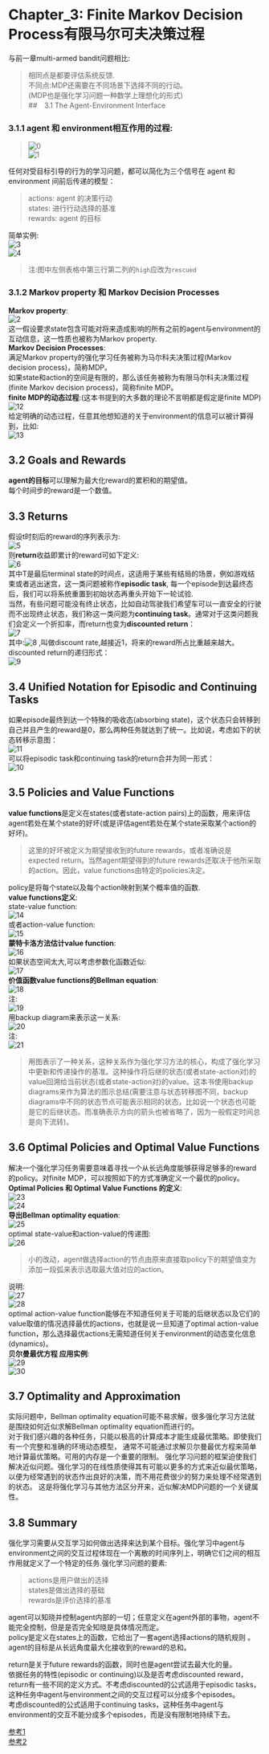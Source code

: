 # Chapter_3: Finite Markov Decision Process有限马尔可夫决策过程 
与前一章multi-armed bandit问题相比:  
> 相同点是都要评估系统反馈.  
> 不同点:MDP还需要在不同场景下选择不同的行动。  
  (MDP也是强化学习问题一种数学上理想化的形式)  
##　3.1 The Agent-Environment Interface　　
### 3.1.1 agent 和 environment相互作用的过程:  
> ![0](/home/tenglong/0.png)   
> ![1](/home/tenglong/0.png)   
   
任何对受目标引导的行为的学习问题，都可以简化为三个信号在 agent 和 environment 间前后传递的模型：  
> actions: agent 的决策行动  
>  states: 进行行动选择的基准  
> rewards: agent 的目标  
  
简单实例:  
![3](/home/tenglong/0.png)   
![4](/home/tenglong/0.png)   
> 注:图中左侧表格中第三行第二列的`high`应改为`rescued`  
### 3.1.2 Markov property  和 Markov Decision Processes  
**Markov property**:  
![2](/home/tenglong/0.png)   
这一假设要求state包含可能对将来造成影响的所有之前的agent与environment的互动信息，这一性质也被称为Markov property.  
**Markov Decision Processes**:  
满足Markov property的强化学习任务被称为马尔科夫决策过程(Markov decision process)，简称MDP。  
如果state和action的空间是有限的，那么该任务被称为有限马尔科夫决策过程(finite Markov decision process)，简称finite MDP。  
**finite MDP的动态过程**:(这本书提到的大多数的理论不言明都是假定是finite MDP)  
![12](/home/tenglong/0.png)   
给定明确的动态过程，任意其他想知道的关于environment的信息可以被计算得到，比如:  
![13](/home/tenglong/0.png)   
## 3.2 Goals and Rewards  
**agent的目标**可以理解为最大化reward的累积和的期望值。  
每个时间步的reward是一个数值。  
## 3.3 Returns  
假设t时刻后的reward的序列表示为:  
![5](/home/tenglong/0.png)   
则**return**收益即累计的reward可如下定义:   
![6](/home/tenglong/0.png)   
其中T是最后terminal state的时间点，这适用于某些有结局的场景，例如游戏结束或者逃出迷宫，这一类问题被称作**episodic task**, 每一个episode到达最终态后，我们可以将系统重置到初始状态再重头开始下一轮试验.  
当然，有些问题可能没有终止状态，比如自动驾驶我们希望车可以一直安全的行驶而不出现终止状态，我们称这一类问题为**continuing task**。通常对于这类问题我们会定义一个折扣率，而return也变为**discounted return**：   
![7](/home/tenglong/0.png)   
其中:![8](/home/tenglong/0.png) ,叫做discount rate,越接近1，将来的reward所占比重越来越大。  
discounted return的递归形式：  
![9](/home/tenglong/0.png)   
## 3.4 Unified Notation for Episodic and Continuing Tasks
如果episode最终到达一个特殊的吸收态(absorbing state)，这个状态只会转移到自己并且产生的reward是0，那么两种任务就达到了统一。比如说，考虑如下的状态转移示意图：  
![11](/home/tenglong/0.png)   
可以将episodic task和continuing task的return合并为同一形式：  
![10](/home/tenglong/0.png)   
## 3.5 Policies and Value Functions  
**value functions**是定义在states(或者state-action pairs)上的函数，用来评估agent若处在某个state的好坏(或是评估agent若处在某个state采取某个action的好坏)。  
> 这里的好坏被定义为期望接收到的future rewards，或者准确说是expected return。当然agent期望得到的future rewards还取决于他所采取的action。因此，value functions由特定的policies决定。  
  
policy是将每个state以及每个action映射到某个概率值的函数.  
**value functions定义**:  
state-value function:  
![14](/home/tenglong/0.png)   
或者action-value function:  
![15](/home/tenglong/0.png)   
**蒙特卡洛方法估计value function**:  
![16](/home/tenglong/0.png)   
如果状态空间太大,可以考虑参数化函数近似:  
![17](/home/tenglong/0.png)   
**价值函数value functions的Bellman equation**:  
![18](/home/tenglong/0.png)   
注:  
![19](/home/tenglong/0.png)   
用backup diagram来表示这一关系:  
![20](/home/tenglong/0.png)   
注:  
![21](/home/tenglong/0.png)   
> 用图表示了一种关系，这种关系作为强化学习方法的核心，构成了强化学习中更新和传递操作的基准。这种操作将后继的状态(或者state-action对)的value回溯给当前状态(或者state-action对)的value。这本书使用backup diagrams来作为算法的图示总结(需要注意与状态转移图不同，backup diagrams中不同的状态节点可能表示相同的状态，比如说一个状态也可能是它的后继状态。而准确表示方向的箭头也被省略了，因为一般假定时间总是向下流转)。  
## 3.6 Optimal Policies and Optimal Value Functions  
解决一个强化学习任务需要意味着寻找一个从长远角度能够获得足够多的reward的policy。对finite MDP，可以按照如下的方式准确定义一个最优的policy。  
**Optimal Policies 和 Optimal Value Functions 的定义**:  
![23](/home/tenglong/0.png)   
![24](/home/tenglong/0.png)   
**导出Bellman optimality equation**:  
![25](/home/tenglong/0.png)   
optimal state-value和action-value的传递图:  
![26](/home/tenglong/0.png)   
> 小的改动，agent做选择action的节点由原来直接取policy下的期望值变为添加一段弧来表示选取最大值对应的action。  

说明:  
![27](/home/tenglong/0.png)   
![28](/home/tenglong/0.png)   
optimal action-value function能够在不知道任何关于可能的后继状态以及它们的value取值的情况选择最优的actions，也就是说一旦知道了optimal action-value function，那么选择最优actions无需知道任何关于environment的动态变化信息(dynamics)。  
**贝尔曼最优方程 应用实例**:  
![29](/home/tenglong/0.png)   
![30](/home/tenglong/0.png)   
## 3.7 Optimality and Approximation  
实际问题中，Bellman optimality equation可能不易求解，很多强化学习方法就是围绕如何近似求解Bellman optimality equation而进行的。  
对于我们感兴趣的各种任务，只能以极高的计算成本才能生成最优策略。即使我们有一个完整和准确的环境动态模型， 通常不可能通过求解贝尔曼最优方程来简单地计算最优策略。可用的内存是一个重要的限制。 强化学习问题的框架迫使我们解决近似问题。强化学习的在线性质使得其有可能以更多的方式来近似最优策略，以便为经常遇到的状态作出良好的决策，而不用花费很少的努力来处理不经常遇到的状态。 这是将强化学习与其他方法区分开来，近似解决MDP问题的一个关键属性。  
## 3.8 Summary  
强化学习需要从交互学习如何做出选择来达到某个目标。强化学习中agent与environment之间的交互过程体现在一个离散的时间序列上，明确它们之间的相互作用就定义了一个特定的任务.强化学习问题的要素:  
>actions是用户做出的选择  
> states是做出选择的基础  
> rewards是评价选择的基准  

agent可以知晓并控制agent内部的一切；任意定义在agent外部的事物，agent不能完全控制，但是是否完全知晓是具体情况而定。  
policy是定义在states上的函数，它给出了一套agent选择actions的随机规则 。  
agent的目标是从长远角度最大化接收到的reward的总和。  
  
return是关于future rewards的函数，同时也是agent尝试去最大化的量。  
依据任务的特性(episodic or continuing)以及是否考虑discounted reward，return有一些不同的定义方式。不考虑discounted的公式适用于episodic tasks，这种任务中agent与environment之间的交互过程可以分成多个episodes。  
考虑discounted的公式适用于continuing tasks，这种任务中agent与environment的交互不能分成多个episodes，而是没有限制地持续下去。  
  
[参考1](https://zhuanlan.zhihu.com/p/55079492)   
[参考2](https://zhuanlan.zhihu.com/p/51283820)   